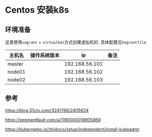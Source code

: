 # Centos 安装k8s



## 环境准备

这里使用`vagrant` + `virtualbox`方式创建虚拟机的. 具体配置见`Vagrantfile`:


| **主机名** | **操作系统版本** | **ip**         | **备注** |
| ---------- | ---------------- | -------------- | -------- |
| master     |                  | 192.168.56.101 |          |
| node01     |                  | 192.168.56.102 |          |
| node02     |                  | 192.168.56.103 |          |





 ## 参考



https://blog.51cto.com/3241766/2405624

https://segmentfault.com/a/1190000018905869

https://kubernetes.io/zh/docs/setup/independent/install-kubeadm/